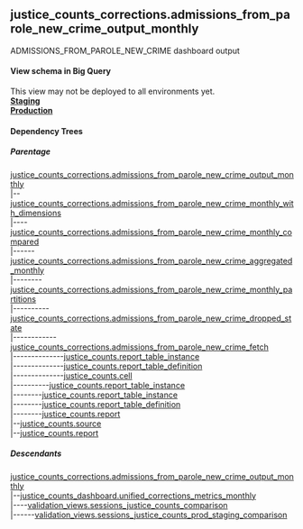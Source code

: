 ## justice_counts_corrections.admissions_from_parole_new_crime_output_monthly
ADMISSIONS_FROM_PAROLE_NEW_CRIME dashboard output

#### View schema in Big Query
This view may not be deployed to all environments yet.<br/>
[**Staging**](https://console.cloud.google.com/bigquery?pli=1&p=recidiviz-staging&page=table&project=recidiviz-staging&d=justice_counts_corrections&t=admissions_from_parole_new_crime_output_monthly)
<br/>
[**Production**](https://console.cloud.google.com/bigquery?pli=1&p=recidiviz-123&page=table&project=recidiviz-123&d=justice_counts_corrections&t=admissions_from_parole_new_crime_output_monthly)
<br/>

#### Dependency Trees

##### Parentage
[justice_counts_corrections.admissions_from_parole_new_crime_output_monthly](../justice_counts_corrections/admissions_from_parole_new_crime_output_monthly.md) <br/>
|--[justice_counts_corrections.admissions_from_parole_new_crime_monthly_with_dimensions](../justice_counts_corrections/admissions_from_parole_new_crime_monthly_with_dimensions.md) <br/>
|----[justice_counts_corrections.admissions_from_parole_new_crime_monthly_compared](../justice_counts_corrections/admissions_from_parole_new_crime_monthly_compared.md) <br/>
|------[justice_counts_corrections.admissions_from_parole_new_crime_aggregated_monthly](../justice_counts_corrections/admissions_from_parole_new_crime_aggregated_monthly.md) <br/>
|--------[justice_counts_corrections.admissions_from_parole_new_crime_monthly_partitions](../justice_counts_corrections/admissions_from_parole_new_crime_monthly_partitions.md) <br/>
|----------[justice_counts_corrections.admissions_from_parole_new_crime_dropped_state](../justice_counts_corrections/admissions_from_parole_new_crime_dropped_state.md) <br/>
|------------[justice_counts_corrections.admissions_from_parole_new_crime_fetch](../justice_counts_corrections/admissions_from_parole_new_crime_fetch.md) <br/>
|--------------[justice_counts.report_table_instance](../justice_counts/report_table_instance.md) <br/>
|--------------[justice_counts.report_table_definition](../justice_counts/report_table_definition.md) <br/>
|--------------[justice_counts.cell](../justice_counts/cell.md) <br/>
|----------[justice_counts.report_table_instance](../justice_counts/report_table_instance.md) <br/>
|--------[justice_counts.report_table_instance](../justice_counts/report_table_instance.md) <br/>
|--------[justice_counts.report_table_definition](../justice_counts/report_table_definition.md) <br/>
|--------[justice_counts.report](../justice_counts/report.md) <br/>
|--[justice_counts.source](../justice_counts/source.md) <br/>
|--[justice_counts.report](../justice_counts/report.md) <br/>


##### Descendants
[justice_counts_corrections.admissions_from_parole_new_crime_output_monthly](../justice_counts_corrections/admissions_from_parole_new_crime_output_monthly.md) <br/>
|--[justice_counts_dashboard.unified_corrections_metrics_monthly](../justice_counts_dashboard/unified_corrections_metrics_monthly.md) <br/>
|----[validation_views.sessions_justice_counts_comparison](../validation_views/sessions_justice_counts_comparison.md) <br/>
|------[validation_views.sessions_justice_counts_prod_staging_comparison](../validation_views/sessions_justice_counts_prod_staging_comparison.md) <br/>

